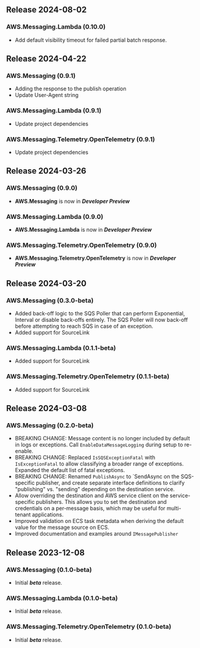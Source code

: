 ## Release 2024-08-02

### AWS.Messaging.Lambda (0.10.0)
* Add default visibility timeout for failed partial batch response.

## Release 2024-04-22

### AWS.Messaging (0.9.1)
* Adding the response to the publish operation
* Update User-Agent string
### AWS.Messaging.Lambda (0.9.1)
* Update project dependencies
### AWS.Messaging.Telemetry.OpenTelemetry (0.9.1)
* Update project dependencies

## Release 2024-03-26

### AWS.Messaging (0.9.0)
* **AWS.Messaging** is now in _**Developer Preview**_
### AWS.Messaging.Lambda (0.9.0)
* **AWS.Messaging.Lambda** is now in _**Developer Preview**_
### AWS.Messaging.Telemetry.OpenTelemetry (0.9.0)
* **AWS.Messaging.Telemetry.OpenTelemetry** is now in _**Developer Preview**_

## Release 2024-03-20

### AWS.Messaging (0.3.0-beta)
* Added back-off logic to the SQS Poller that can perform Exponential, Interval or disable back-offs entirely. The SQS Poller will now back-off before attempting to reach SQS in case of an exception.
* Added support for SourceLink
### AWS.Messaging.Lambda (0.1.1-beta)
* Added support for SourceLink
### AWS.Messaging.Telemetry.OpenTelemetry (0.1.1-beta)
* Added support for SourceLink

## Release 2024-03-08
### AWS.Messaging (0.2.0-beta)
* BREAKING CHANGE: Message content is no longer included by default in logs or exceptions. Call `EnableDataMessageLogging` during setup to re-enable.
* BREAKING CHANGE: Replaced `IsSQSExceptionFatal` with `IsExceptionFatal` to allow classifying a broader range of exceptions. Expanded the default list of fatal exceptions.
* BREAKING CHANGE: Renamed `PublishAsync` to `SendAsync on the SQS-specific publisher, and create separate interface definitions to clarify "publishing" vs. "sending" depending on the destination service.
* Allow overriding the destination and AWS service client on the service-specific publishers. This allows you to set the destination and credentials on a per-message basis, which may be useful for multi-tenant applications.
* Improved validation on ECS task metadata when deriving the default value for the message source on ECS.
* Improved documentation and examples around `IMessagePublisher`

## Release 2023-12-08
### AWS.Messaging (0.1.0-beta)
* Initial _**beta**_ release.
### AWS.Messaging.Lambda (0.1.0-beta)
* Initial _**beta**_ release.
### AWS.Messaging.Telemetry.OpenTelemetry (0.1.0-beta)
* Initial _**beta**_ release.